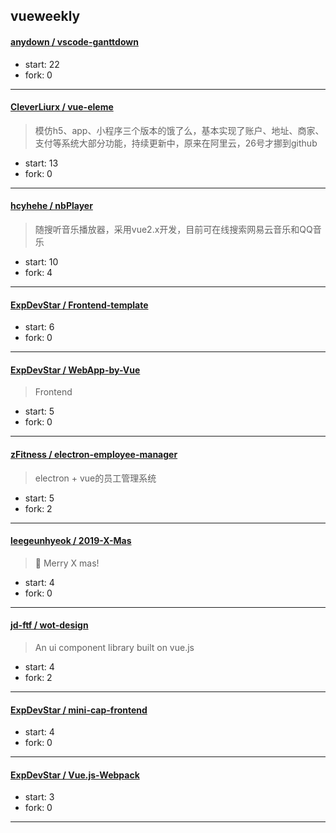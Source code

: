 ## vueweekly

#### [anydown / vscode-ganttdown](https://github.com/anydown/vscode-ganttdown)

> 

+ start: 22
+ fork: 0

----


#### [CleverLiurx / vue-eleme](https://github.com/CleverLiurx/vue-eleme)

> 模仿h5、app、小程序三个版本的饿了么，基本实现了账户、地址、商家、支付等系统大部分功能，持续更新中，原来在阿里云，26号才挪到github

+ start: 13
+ fork: 0

----


#### [hcyhehe / nbPlayer](https://github.com/hcyhehe/nbPlayer)

> 随搜听音乐播放器，采用vue2.x开发，目前可在线搜索网易云音乐和QQ音乐

+ start: 10
+ fork: 4

----


#### [ExpDevStar / Frontend-template](https://github.com/ExpDevStar/Frontend-template)

> 

+ start: 6
+ fork: 0

----


#### [ExpDevStar / WebApp-by-Vue](https://github.com/ExpDevStar/WebApp-by-Vue)

> Frontend

+ start: 5
+ fork: 0

----


#### [zFitness / electron-employee-manager](https://github.com/zFitness/electron-employee-manager)

> electron + vue的员工管理系统

+ start: 5
+ fork: 2

----


#### [leegeunhyeok / 2019-X-Mas](https://github.com/leegeunhyeok/2019-X-Mas)

> 🎄 Merry X mas!

+ start: 4
+ fork: 0

----


#### [jd-ftf / wot-design](https://github.com/jd-ftf/wot-design)

> An ui component library built on vue.js

+ start: 4
+ fork: 2

----


#### [ExpDevStar / mini-cap-frontend](https://github.com/ExpDevStar/mini-cap-frontend)

> 

+ start: 4
+ fork: 0

----


#### [ExpDevStar / Vue.js-Webpack](https://github.com/ExpDevStar/Vue.js-Webpack)

> 

+ start: 3
+ fork: 0

----

